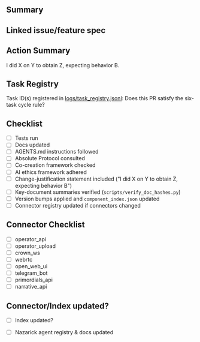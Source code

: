 <!--
Prefix the PR title with a category such as `Feature:`, `Fix:`, or `Chore:` (e.g.,
`Feature: Voice Cloning V2`). Link any relevant documentation or specifications
below.
-->

## Summary
<!-- Required: provide a concise summary of the change. -->

## Linked issue/feature spec
<!-- Required: link to the relevant issue, documentation, or feature spec. -->

## Action Summary
<!-- Required: follow the format "I did X on Y to obtain Z, expecting behavior B." -->
I did X on Y to obtain Z, expecting behavior B.
<!-- If a connector was added or modified, update [CONNECTOR_INDEX.md](../docs/connectors/CONNECTOR_INDEX.md) with purpose, version, endpoints, auth method, status, and code/documentation links, as required by [The Absolute Protocol](../docs/The_Absolute_Protocol.md). -->

## Task Registry
<!-- Required: run [scripts/register_task.py](../scripts/register_task.py); see [Task Registry instructions](../docs/KEY_DOCUMENTS.md#task-registry). -->
Task ID(s) registered in [logs/task_registry.jsonl](../logs/task_registry.jsonl):
Does this PR satisfy the six-task cycle rule? <!-- Yes/No -->

## Checklist
- [ ] Tests run <!-- Required: list tests run, e.g., `pytest` -->
- [ ] Docs updated <!-- Required: describe updates or state 'N/A' -->
- [ ] AGENTS.md instructions followed <!-- Required: confirm compliance with [AGENTS.md](../AGENTS.md) -->
- [ ] Absolute Protocol consulted <!-- Required: confirm reference to [docs/The_Absolute_Protocol.md](../docs/The_Absolute_Protocol.md) -->
- [ ] Co-creation framework checked <!-- Required: confirm alignment with `docs/co_creation_framework.md` -->
- [ ] AI ethics framework adhered <!-- Required: confirm principles in `docs/ai_ethics_framework.md` -->
- [ ] Change-justification statement included ("I did X on Y to obtain Z, expecting behavior B") <!-- Required: ensure Action Summary uses this format -->
- [ ] Key-document summaries verified (`scripts/verify_doc_hashes.py`) <!-- Required: run verification script -->
- [ ] Version bumps applied and `component_index.json` updated <!-- Required: confirm version synchronization -->
- [ ] Connector registry updated if connectors changed <!-- Required: update [CONNECTOR_INDEX.md](../docs/connectors/CONNECTOR_INDEX.md) -->

## Connector Checklist
<!-- Select all connectors affected by this change -->
- [ ] operator_api
- [ ] operator_upload
- [ ] crown_ws
- [ ] webrtc
- [ ] open_web_ui
- [ ] telegram_bot
- [ ] primordials_api
- [ ] narrative_api

## Connector/Index updated?
- [ ] Index updated? <!-- Required: confirm component index and documentation index regenerated -->
- [ ] Nazarick agent registry & docs updated

